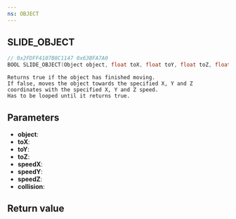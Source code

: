 ```yaml
---
ns: OBJECT
---
```

## SLIDE_OBJECT

```c
// 0x2FDFF4107B8C1147 0x63BFA7A0
BOOL SLIDE_OBJECT(Object object, float toX, float toY, float toZ, float speedX, float speedY, float speedZ, BOOL collision);
```

```
Returns true if the object has finished moving.  
If false, moves the object towards the specified X, Y and Z coordinates with the specified X, Y and Z speed.  
Has to be looped until it returns true.   
```

## Parameters
* **object**: 
* **toX**: 
* **toY**: 
* **toZ**: 
* **speedX**: 
* **speedY**: 
* **speedZ**: 
* **collision**: 

## Return value
